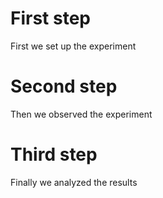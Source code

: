 # First step

First we set up the experiment

# Second step

Then we observed the experiment

# Third step

Finally we analyzed the results
